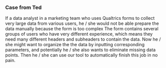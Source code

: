 ### Case from Ted
If a data analyst in a marketing team who uses Qualtrics forms to collect very large data from  various users, he / she would not be able prepare the data manually because the form is too complex
The form contains several groups of users who have very different experience, which means they need many different headers and subheaders to contain the data.
Now he / she might want to organize the the data by inputting corresponding parameters, and potentially he / she also wants to eliminate missing data points. Then he / she can use our tool to automatically finish this job in no pain.
